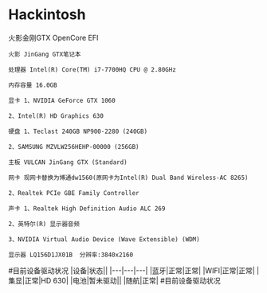 # Hackintosh
火影金刚GTX OpenCore EFI

```
火影 JinGang GTX笔记本

处理器 Intel(R) Core(TM) i7-7700HQ CPU @ 2.80GHz

内存容量 16.0GB

显卡 1、NVIDIA GeForce GTX 1060

2、Intel(R) HD Graphics 630

硬盘 1、Teclast 240GB NP900-2280 (240GB)

2、SAMSUNG MZVLW256HEHP-00000 (256GB)

主板 VULCAN JinGang GTX (Standard)

网卡 现网卡替换为博通dw1560(原网卡为Intel(R) Dual Band Wireless-AC 8265)

2、Realtek PCIe GBE Family Controller

声卡 1、Realtek High Definition Audio ALC 269

2、英特尔(R) 显示器音频

3、NVIDIA Virtual Audio Device (Wave Extensible) (WDM)

显示器 LQ156D1JX01B  分辨率:3840x2160

```

#目前设备驱动状况
|设备|状态||
|---|---|---|
|蓝牙|正常|正常|
|WIFI|正常|正常|
|集显|正常|HD 630|
|电池|暂未驱动||
|随航|正常|
#目前设备驱动状况
